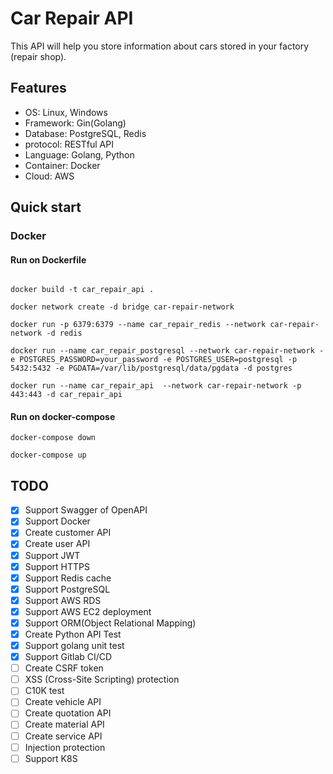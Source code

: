 # Car Repair API

This API will help you store information about cars stored in your factory (repair shop).

## Features

- OS: Linux, Windows
- Framework: Gin(Golang)
- Database: PostgreSQL, Redis
- protocol: RESTful API
- Language: Golang, Python
- Container: Docker
- Cloud: AWS

## Quick start

### Docker

#### Run on Dockerfile

```shell script

docker build -t car_repair_api .

docker network create -d bridge car-repair-network

docker run -p 6379:6379 --name car_repair_redis --network car-repair-network -d redis

docker run --name car_repair_postgresql --network car-repair-network -e POSTGRES_PASSWORD=your_password -e POSTGRES_USER=postgresql -p 5432:5432 -e PGDATA=/var/lib/postgresql/data/pgdata -d postgres

docker run --name car_repair_api  --network car-repair-network -p 443:443 -d car_repair_api
```

#### Run on docker-compose

```shell script
docker-compose down

docker-compose up
```

## TODO

- [x] Support Swagger of OpenAPI
- [x] Support Docker
- [x] Create customer API
- [x] Create user API
- [x] Support JWT
- [x] Support HTTPS
- [x] Support Redis cache
- [x] Support PostgreSQL
- [x] Support AWS RDS
- [x] Support AWS EC2 deployment
- [x] Support ORM(Object Relational Mapping)
- [x] Create Python API Test
- [x] Support golang unit test
- [x] Support Gitlab CI/CD
- [ ] Create CSRF token
- [ ] XSS (Cross-Site Scripting) protection
- [ ] C10K test
- [ ] Create vehicle API
- [ ] Create quotation API
- [ ] Create material API
- [ ] Create service API
- [ ] Injection protection
- [ ] Support K8S
